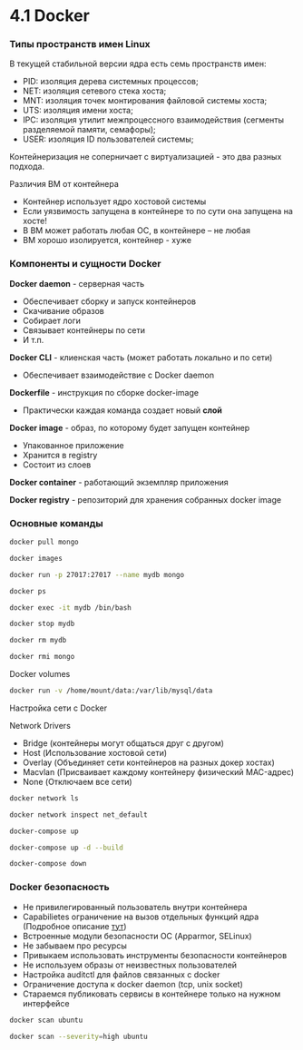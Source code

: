 # 4.1 Docker

### Типы пространств имен Linux

В текущей стабильной версии ядра есть семь пространств имен:

- PID: изоляция дерева системных процессов;
- NET: изоляция сетевого стека хоста;
- MNT: изоляция точек монтирования файловой системы хоста;
- UTS: изоляция имени хоста;
- IPC: изоляция утилит межпроцессного взаимодействия (сегменты разделяемой памяти, семафоры);
- USER: изоляция ID пользователей системы;

Контейнеризация не соперничает с виртуализацией - это два разных подхода.

Различия ВМ от контейнера

- Контейнер использует ядро хостовой системы
- Если уязвимость запущена в контейнере то по сути она запущена на хосте!
- В ВМ может работать любая ОС, в контейнере – не
любая
- ВМ хорошо изолируется, контейнер - хуже

### Компоненты и сущности Docker

**Docker daemon** - cерверная часть

- Обеспечивает сборку и запуск контейнеров
- Скачивание образов
- Собирает логи
- Связывает контейнеры по сети
- И т.п.

**Docker CLI** - клиенская часть (может работать локально и по сети)

- Обеспечивает взаимодействие с Docker daemon

**Dockerfile** - инструкция по сборке docker-image

- Практически каждая команда создает новый **слой**

**Docker image** - образ, по которому будет запущен контейнер

- Упакованное приложение
- Хранится в registry
- Состоит из слоев

**Docker container** - работающий экземпляр приложения

**Docker registry** - репозиторий для хранения собранных docker image

### Основные команды

```bash
docker pull mongo

docker images

docker run -p 27017:27017 --name mydb mongo

docker ps

docker exec -it mydb /bin/bash

docker stop mydb

docker rm mydb

docker rmi mongo
```

Docker volumes

```bash
docker run -v /home/mount/data:/var/lib/mysql/data
```

Настройка сети с Docker

Network Drivers

- Bridge (контейнеры могут общаться друг с другом)
- Host (Использование хостовой сети)
- Overlay (Объединяет сети контейнеров на разных докер хостах)
- Macvlan (Присваивает каждому контейнеру физический MAC-адрес)
- None (Отключаем все сети)

```bash
docker network ls

docker network inspect net_default
```

```bash
docker-compose up

docker-compose up -d --build

docker-compose down
```

### Docker безопасность

- Не привилегированный пользователь внутри контейнера
- Capabilietes ограничение на вызов отдельных функций ядра (Подробное описание [тут](https://www.opennet.ru/man.shtml?topic=capabilities))
- Встроенные модули безопасности ОС (Apparmor, SELinux)
- Не забываем про ресурсы
- Привыкаем использовать инструменты безопасности контейнеров
- Не используем образы от неизвестных пользователей
- Настройка auditctl для файлов связанных с docker
- Ограничение доступа к docker daemon (tcp, unix socket)
- Стараемся публиковать сервисы в контейнере только на нужном
интерфейсе

```bash
docker scan ubuntu

docker scan --severity=high ubuntu
```

